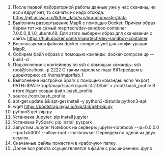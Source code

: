 1) После первой лабораторной работы данные уже у нас скачаны, но если вдруг нет, то скачать их надо отсюда:
https://git.ai.ssau.ru/tk/big_data/src/branch/master/data
2) Выполним развертывание MapR с помощью Docker. Причем образ берем тот же самый maprtech/dev-sandbox-container 7.0.0.0_8.1.0_ubuntu18. Для этого выберем образ для скачивания с сайта:
https://hub.docker.com/r/maprtech/dev-sandbox-container.
3) Воспользуемся файлом docker-compose.yml для конфигурации MapR.
4) Собирем файл образа с помощью команды:
docker-compose up --build -d
5) Подключение к контейнеру по ssh с помощью команды:
ssh root@localhost -p 2222
С таким паролем:
mapr
6)Перейдем в директорию: cd /home/mapr/lab_1
7) Выполнение настройки Spark с помощью команды:
echo 'export PATH=$PATH:/opt/mapr/spark/spark-3.2.0/bin' > /root/.bash_profile
В итоге будет создан файл .bash_profile.
8) source /root/.bash_profile
9) apt-get update && apt-get install -y python3-distutils python3-apt
10) wget https://bootstrap.pypa.io/pip/3.6/get-pip.py
11) python3 get-pip.py
12) Установка Jupyter:
pip install jupyter
13) Установка PySpark:
pip install pyspark
14) Запустим Jupyter Notebook на сервере:
jupyter-notebook --ip=0.0.0.0 --port=50001 --allow-root --no-browser
Перейдем по одной из двух ссылок.
15) Скачанные файлы поместим в «рабочую» папку. 
16) Далее вся работа осуществляется в файле с раcширением .ipynb.
